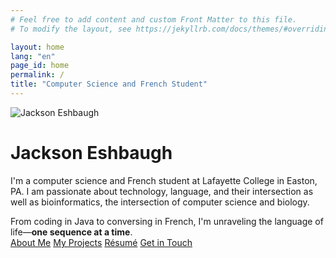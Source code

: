 ```yaml
---
# Feel free to add content and custom Front Matter to this file.
# To modify the layout, see https://jekyllrb.com/docs/themes/#overriding-theme-defaults

layout: home
lang: "en"
page_id: home
permalink: /
title: "Computer Science and French Student"
---
```


<head><title>Jackson Eshbaugh</title></head>
<div class="center">
<div class="image-text">
    <img src="../images/jackson.jpg" alt="Jackson Eshbaugh"/>
    <div class="text">
        <div class="inner">
            <h1>Jackson Eshbaugh</h1>
            <p>I'm a computer science and French student at Lafayette College in Easton, PA. I am passionate about technology, language, and their intersection as well as bioinformatics, the intersection of computer science and biology.</p>
        </div>
    </div>
</div>
<div class="pop">From coding in Java to conversing in French, I'm unraveling the language of life—<b>one sequence at a time</b>.</div>
<div class="navigation-buttons">
    <a href="about" class="button">About Me</a>
    <a href="projects" class="button secondary">My Projects</a>
    <a href="resume" class="button tertiary">Résumé</a>
    <a href="contact" class="button">Get in Touch</a>
</div></div>